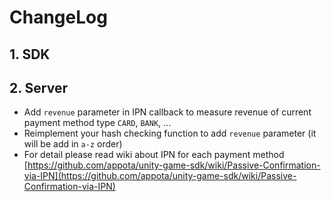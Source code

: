 ChangeLog
=====

## 1. SDK


## 2. Server

- Add `revenue` parameter in IPN callback to measure revenue of current payment method type `CARD`, `BANK`, ...
- Reimplement your hash checking function to add `revenue` parameter (it will be add in `a-z` order)
- For detail please read wiki about IPN for each payment method [https://github.com/appota/unity-game-sdk/wiki/Passive-Confirmation-via-IPN](https://github.com/appota/unity-game-sdk/wiki/Passive-Confirmation-via-IPN)
